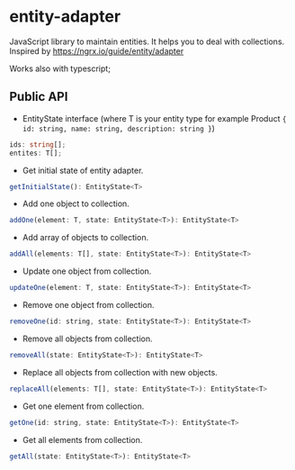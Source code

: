 # entity-adapter
JavaScript library to maintain entities. It helps you to deal with collections. Inspired by https://ngrx.io/guide/entity/adapter

Works also with typescript;

## Public API

- EntityState<T> interface (where T is your entity type for example Product `{ id: string, name: string, description: string }`)
```typescript
ids: string[];
entites: T[];
```

- Get initial state of entity adapter.
```javascript 
getInitialState(): EntityState<T>
```

- Add one object to collection.
```javascript
addOne(element: T, state: EntityState<T>): EntityState<T>
```

- Add array of objects to collection.
```javascript
addAll(elements: T[], state: EntityState<T>): EntityState<T>
```

- Update one object from collection.
```javascript
updateOne(element: T, state: EntityState<T>): EntityState<T>
```

- Remove one object from collection.
```javascript
removeOne(id: string, state: EntityState<T>): EntityState<T>
```

- Remove all objects from collection.
```javascript
removeAll(state: EntityState<T>): EntityState<T>
```

- Replace all objects from collection with new objects.
```javascript
replaceAll(elements: T[], state: EntityState<T>): EntityState<T>
```

- Get one element from collection.
```javascript
getOne(id: string, state: EntityState<T>): EntityState<T>
```

- Get all elements from collection.
```javascript
getAll(state: EntityState<T>): EntityState<T>
```
